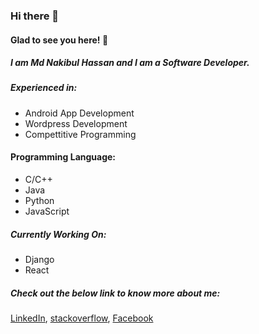 ### Hi there 👋
#### Glad to see you here! 🤩

##### I am Md Nakibul Hassan and I am a Software Developer.

##### Experienced in: 

-  Android App Development
-  Wordpress Development
-  Compettitive Programming

#### Programming Language:
-  C/C++
-  Java
-  Python
-  JavaScript

##### Currently Working On:

- Django
- React

##### Check out the below link to know more about me:

[LinkedIn](https://www.linkedin.com/in/nakibulhasan2711/ "LinkedIn"), [stackoverflow](https://stackoverflow.com/users/7992262/md-nakibul-hassan?tab=profile "stackoverflow"), [Facebook](https://www.facebook.com/naim.hasan.2711 "Facebook")
